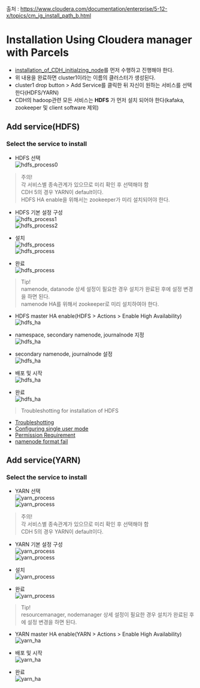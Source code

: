 출처 : https://www.cloudera.com/documentation/enterprise/5-12-x/topics/cm_ig_install_path_b.html  
# Installation Using Cloudera manager with Parcels
- [installation_of_CDH_initialzing_node](installation_of_CDH_initializing_node.md)를 먼저 수행하고 진행해야 한다.
- 위 내용을 완료하면 cluster1이라는 이름의 클러스터가 생성된다.
- cluster1 drop button > Add Service를 클릭한 뒤 자신이 원하는 서비스를 선택한다(HDFS/YARN)
- CDH의 hadoop관련 모든 서비스는 **HDFS** 가 먼저 설치 되어야 한다(kafaka, zookeeper 및 client software 제외)  

## Add service(HDFS)

### Select the service to install   
 - HDFS 선택  
 ![hdfs_process0](./installation_of_CDH_add_service_img/Choose_Cloudera_manager_edition_img_add_service_HDFS_00.PNG)

 > 주의!  
 > 각 서비스별 종속관계가 있으므로 미리 확인 후 선택해야 함  
 > CDH 5의 경우 YARN이 default이다.    
 > HDFS HA enable을 위해서는 zookeeper가 미리 설치되어야 한다.  

 - HDFS 기본 설정 구성  
 ![hdfs_process1](./installation_of_CDH_add_service_img/Choose_Cloudera_manager_edition_img_add_service_HDFS_01.PNG)  
 ![hdfs_process2](./installation_of_CDH_add_service_img/Choose_Cloudera_manager_edition_img_add_service_HDFS_02.PNG)

 - 설치  
 ![hdfs_process](./installation_of_CDH_add_service_img/Choose_Cloudera_manager_edition_img_add_service_HDFS_03.PNG)  
 ![hdfs_process](./installation_of_CDH_add_service_img/Choose_Cloudera_manager_edition_img_add_service_HDFS_05.PNG)  

 - 완료  
 ![hdfs_process](./installation_of_CDH_add_service_img/Choose_Cloudera_manager_edition_img_add_service_HDFS_06.PNG)  
 > Tip!  
 > namenode, datanode 상세 설정이 필요한 경우 설치가 완료된 후에 설정 변경을 하면 된다.  
 > namenode HA를 위해서 zookeeper로 미리 설치하여야 한다.


 - HDFS master HA enable(HDFS > Actions > Enable High Availability)  
 ![hdfs_ha](./installation_of_CDH_add_service_img/Choose_Cloudera_manager_edition_img_add_service_HDFS_enableHA_01.PNG)  

 - namespace, secondary namenode, journalnode 지정  
 ![hdfs_ha](./installation_of_CDH_add_service_img/Choose_Cloudera_manager_edition_img_add_service_HDFS_enableHA_02.PNG)  

 - secondary namenode, journalnode 설정  
 ![hdfs_ha](./installation_of_CDH_add_service_img/Choose_Cloudera_manager_edition_img_add_service_HDFS_enableHA_03.PNG)  

 - 배포 및 시작  
 ![hdfs_ha](./installation_of_CDH_add_service_img/Choose_Cloudera_manager_edition_img_add_service_HDFS_enableHA_04.PNG)  

 - 완료  
 ![hdfs_ha](./installation_of_CDH_add_service_img/Choose_Cloudera_manager_edition_img_add_service_HDFS_enableHA_05.PNG)  

 > Troubleshotting for installation of HDFS
  - [Troubleshotting](https://www.cloudera.com/documentation/enterprise/5-12-x/topics/cm_ig_troubleshooting.html)
  - [Configuring single user mode](https://www.cloudera.com/documentation/enterprise/latest/topics/install_singleuser_reqts.html)
  - [Permission Requirement](https://www.cloudera.com/documentation/enterprise/latest/topics/cm_ig_permissions.html)
  - [namenode format fail](https://community.cloudera.com/t5/Cloudera-Manager-Installation/Formatting-namenode-failed-java-io-IOException-Cannot-create/td-p/38354)


## Add service(YARN)

### Select the service to install
- YARN 선택  
![yarn_process](./installation_of_CDH_add_service_img/Choose_Cloudera_manager_edition_img_add_service_YARN_00.PNG)  
![yarn_process](./installation_of_CDH_add_service_img/Choose_Cloudera_manager_edition_img_add_service_YARN_01.PNG)  

> 주의!  
> 각 서비스별 종속관계가 있으므로 미리 확인 후 선택해야 함  
> CDH 5의 경우 YARN이 default이다.  

- YARN 기본 설정 구성  
![yarn_process](./installation_of_CDH_add_service_img/Choose_Cloudera_manager_edition_img_add_service_YARN_02.PNG)  
![yarn_process](./installation_of_CDH_add_service_img/Choose_Cloudera_manager_edition_img_add_service_YARN_03.PNG)  

- 설치  
![yarn_process](./installation_of_CDH_add_service_img/Choose_Cloudera_manager_edition_img_add_service_YARN_04.PNG)  

- 완료  
![yarn_process](./installation_of_CDH_add_service_img/Choose_Cloudera_manager_edition_img_add_service_YARN_05.PNG)  
> Tip!  
> resourcemanager, nodemanager 상세 설정이 필요한 경우 설치가 완료된 후에 설정 변경을 하면 된다.


- YARN master HA enable(YARN > Actions > Enable High Availability)  
![yarn_ha](./installation_of_CDH_add_service_img/Choose_Cloudera_manager_edition_img_add_service_YARN_enableHA_01.PNG)  


- 배포 및 시작  
![yarn_ha](./installation_of_CDH_add_service_img/Choose_Cloudera_manager_edition_img_add_service_YARN_enableHA_02.PNG)  

- 완료  
![yarn_ha](./installation_of_CDH_add_service_img/Choose_Cloudera_manager_edition_img_add_service_YARN_enableHA_03.PNG)  
